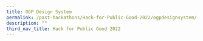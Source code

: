 ```yaml
---
title: OGP Design System
permalink: /past-hackathons/Hack-for-Public-Good-2022/ogpdesignsystem/
description: ""
third_nav_title: Hack for Public Good 2022
---
```

